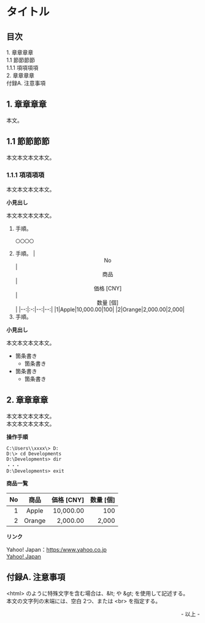 # タイトル

## 目次

1\. 章章章章<br>
1\.1 節節節節<br>
1\.1\.1 項項項項<br>
2\. 章章章章<br>
付録A. 注意事項<br>

## 1. 章章章章

本文。<br>

## 1.1 節節節節

本文本文本文本文。<br>

### 1.1.1 項項項項

本文本文本文本文。<br>

**小見出し**

本文本文本文本文。<br>

1. 手順。
    ```
    〇〇〇〇
    ```
2. 手順。
    |<center>No</center>|<center>商品</center>|<center>価格 [CNY]</center>|<center>数量 [個]</center>|
    |--:|:-:|--:|--:|
    |1|Apple|10,000.00|100|
    |2|Orange|2,000.00|2,000|
3. 手順。

**小見出し**

本文本文本文本文。<br>

* 箇条書き
    * 箇条書き
* 箇条書き
    * 箇条書き


## 2. 章章章章

本文本文本文本文。<br>
本文本文本文本文。<br>

**操作手順**

```
C:\Users\\xxxx\> D:
D:\> cd Developments
D:\Developments> dir
・・・
D:\Developments> exit
```

**商品一覧**

|<center>No</center>|<center>商品</center>|<center>価格 [CNY]</center>|<center>数量 [個]</center>|
|--:|:-:|--:|--:|
|1|Apple|10,000.00|100|
|2|Orange|2,000.00|2,000|

**リンク**

Yahoo! Japan：<https:/www.yahoo.co.jp><br>
[Yahoo! Japan](https:/www.yahoo.co.jp)<br>

## 付録A. 注意事項

&lt;html&gt; のように特殊文字を含む場合は、\&lt; や \&gt; を使用して記述する。<br>
本文の文字列の末端には、空白 2つ、または &lt;br&gt; を指定する。<br>

<div style="text-align: right;">- 以上 -</div>
